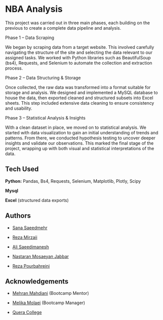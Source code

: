 
# NBA Analysis


This project was carried out in three main phases, each building on the previous to create a complete data pipeline and analysis.

Phase 1 – Data Scraping

We began by scraping data from a target website. This involved carefully navigating the structure of the site and selecting the data relevant to our assigned tasks. We worked with Python libraries such as BeautifulSoup (bs4), Requests, and Selenium to automate the collection and extraction process.

Phase 2 – Data Structuring & Storage

Once collected, the raw data was transformed into a format suitable for storage and analysis. We designed and implemented a MySQL database to house the data, then exported cleaned and structured subsets into Excel sheets. This step included extensive data cleaning to ensure consistency and usability.

Phase 3 – Statistical Analysis & Insights

With a clean dataset in place, we moved on to statistical analysis. We started with data visualization to gain an initial understanding of trends and patterns. From there, we conducted hypothesis testing to uncover deeper insights and validate our observations. This marked the final stage of the project, wrapping up with both visual and statistical interpretations of the data.
## Tech Used

**Python:** Pandas, Bs4, Requests, Selenium, Matplotlib, Plotly, Scipy

**Mysql** 

**Excel** (structured data exports) 


## Authors

- [Sana Saeedmehr](https://github.com/sanasaeedmehr)

- [Reza Mirzaii](https://github.com/rezamirzaii)

- [Ali Saeedimanesh](https://github.com/alismm)

- [Nastaran Mosaeyan Jabbar](https://github.com/Fentanyl2006)

- [Reza Pourbahreini](https://github.com/rz-pb)
## Acknowledgements

 - [Mehran Mahdiani]() (Bootcamp Mentor)

 - [Melika Molaei]() (Bootcamp Manager)

 - [Quera College](https://Quera.org)
